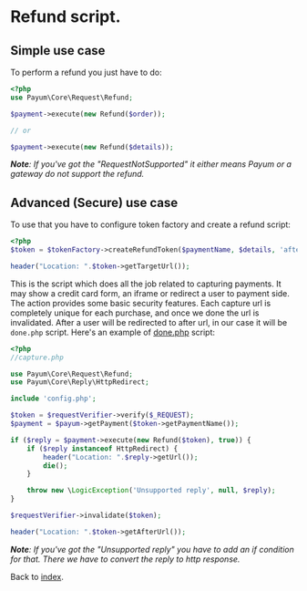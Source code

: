 # Refund script.

## Simple use case

To perform a refund you just have to do:

```php
<?php
use Payum\Core\Request\Refund;

$payment->execute(new Refund($order));

// or

$payment->execute(new Refund($details));
```

_**Note**: If you've got the "RequestNotSupported" it either means Payum or a gateway do not support the refund._

## Advanced (Secure) use case

To use that you have to configure token factory and create a refund script:

```php
<?php
$token = $tokenFactory->createRefundToken($paymentName, $details, 'afterRefundUrl');

header("Location: ".$token->getTargetUrl());
```

This is the script which does all the job related to capturing payments. 
It may show a credit card form, an iframe or redirect a user to payment side. 
The action provides some basic security features. 
Each capture url is completely unique for each purchase, and once we done the url is invalidated.
After a user will be redirected to after url, in our case it will be `done.php` script. 
Here's an example of [done.php](done-script.md) script:

```php
<?php
//capture.php

use Payum\Core\Request\Refund;
use Payum\Core\Reply\HttpRedirect;

include 'config.php';

$token = $requestVerifier->verify($_REQUEST);
$payment = $payum->getPayment($token->getPaymentName());

if ($reply = $payment->execute(new Refund($token), true)) {
    if ($reply instanceof HttpRedirect) {
        header("Location: ".$reply->getUrl());
        die();
    }

    throw new \LogicException('Unsupported reply', null, $reply);
}

$requestVerifier->invalidate($token);

header("Location: ".$token->getAfterUrl());
```

_**Note**: If you've got the "Unsupported reply" you have to add an if condition for that. There we have to convert the reply to http response._

Back to [index](index.md).

